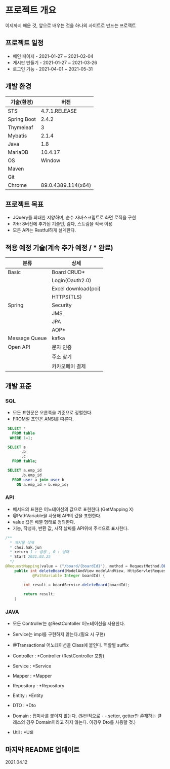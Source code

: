 # 프로젝트 개요

이제까지 배운 것, 앞으로 배우는 것을 하나의 사이트로 만드는 프로젝트

## 프로젝트 일정

- 메인 페이지   - 2021-01-27 ~ 2021-02-04
- 게시판 만들기 - 2021-01-27 ~ 2021-03-26
- 로그인 기능   - 2021-04-01 ~ 2021-05-31

## 개발 환경
|기술(환경)|버전|
|------|---|
|STS|4.7.1.RELEASE|
|Spring Boot|2.4.2|
|Thymeleaf|3|
|Mybatis|2.1.4|
|Java|1.8|
|MariaDB|10.4.17|
|OS|Window|
|Maven| |
|Git||
|Chrome|89.0.4389.114(x64)|


## 프로젝트 목표
- JQuery를 최대한 지양하며, 순수 자바스크립트로 화면 로직을 구현
- 자바 8버전에 추가된 기술인, 람다, 스트림을 적극 이용
- 모든 API는 Restful하게 설계한다.



























## 적용 예정 기술(계속 추가 예정 / * 완료)
|분류|상세|
|------|---|
|Basic|Board CRUD*|
||Login(Oauth2.0)|
||Excel download(poi)|
||HTTPS(TLS)|
|Spring|Security|
||JMS|
||JPA|
||AOP*|
|Message Queue|kafka|
|Open API|문자 인증|
||주소 찾기|
||카카오페이 결제|


## 개발 표준

### SQL
- 모든 표현문은 오른쪽을 기준으로 정렬한다.
- FROM절 조인은 ANSI를 따른다.
```sql
 SELECT *
   FROM table
  WHERE 1=1;

 SELECT a
       ,b
       ,c
   FROM table;

 SELECT a.emp_id
       ,b.emp_id
   FROM user a join user b
     ON a.emp_id = b.emp_id;
```



### API
- 메서드의 표현은 어노테이션의 값으로 표현한다.(GetMapping X)
- @PathVariable을 사용해 API의 값을 표현한다.
- value 값은 배열 형태로 정의한다. 
- 기능, 작성자, 반환 값, 시작 날짜를 API위에 주석으로 표시한다.
```java
/**
  * 게시물 삭제
  * choi.hak.jun
  * return 1 : 성공 , 0 : 실패
  * Start 2021.03.25
  */
@RequestMapping(value = {"/board/{boardId}"}, method = RequestMethod.DELETE)
	public int deleteBoard(ModelAndView modelAndView, HttpServletRequest request, HttpServletResponse response,
			@PathVariable Integer boardId) {

		int result = boardService.deleteBoard(boardId);
		
		return result;
	}
```


### JAVA
- 모든 Controller는 @RestContoller 어노테이션을 사용한다.
- Service는 impl를 구현하지 않는다.(필요 시 구현)
- @Transactional 어노테이션을 Class에 붙인다.
역할별 suffix

- Controller : *Controller (RestController 포함)
- Service : *Service
- Mapper : *Mapper
- Repository : *Repository 
- Entity : *Entity
- DTO : *Dto
- Domain : 접미사를 붙이지 않는다. (일반적으로 - - setter, getter만 존재하는 클래스의 경우 Domain이라고 하지 않는다. 이경우 Dto를 사용할 것.)
- Util : *Util

## 마지막 README 업데이트
2021.04.12
